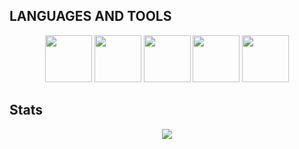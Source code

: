 
<h2>LANGUAGES AND TOOLS</h2>
<p align="center">


<img src="https://i.giphy.com/media/LMt9638dO8dftAjtco/200.webp" width="75">
   <img src="https://media3.giphy.com/media/ln7z2eWriiQAllfVcn/200w.webp" width="75">
    <img src="https://media3.giphy.com/media/Jn9P369jYkvng6nEzx/giphy.webp" width="75">


   <img src="https://i.giphy.com/media/IdyAQJVN2kVPNUrojM/200.webp" width="75">

   <img src="https://media3.giphy.com/media/KzJkzjggfGN5Py6nkT/giphy.webp" width="75">
</p>

<h2>Stats</h2>
<p align="center">
<img src="https://github-readme-stats.vercel.app/api/top-langs/?username=Nirali0029&show_icons=true&theme=radical&title_color=8E2DE2&text_color=fff&icon_color=8E2DE2">
</p>
